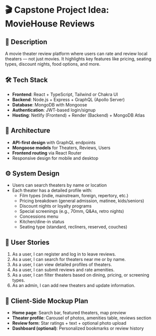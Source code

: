 # 🎬 Capstone Project Idea: MovieHouse Reviews

## 📝 Description
A movie theater review platform where users can rate and review local theaters — not just movies. It highlights key features like pricing, seating types, discount nights, food options, and more.

## 🛠 Tech Stack
- **Frontend**: React + TypeScript, Tailwind or Chakra UI
- **Backend**: Node.js + Express + GraphQL (Apollo Server)
- **Database**: MongoDB with Mongoose
- **Authentication**: JWT-based login/signup
- **Hosting**: Netlify (Frontend) + Render (Backend) + MongoDB Atlas

## 🧱 Architecture
- **API-first design** with GraphQL endpoints
- **Mongoose models** for Theaters, Reviews, Users
- **Frontend routing** via React Router
- Responsive design for mobile and desktop

## ⚙️ System Design
- Users can search theaters by name or location
- Each theater has a detailed profile with:
  - Film types (indie, mainstream, foreign, repertory, etc.)
  - Pricing breakdown (general admission, matinee, kids/seniors)
  - Discount nights or loyalty programs
  - Special screenings (e.g., 70mm, Q&As, retro nights)
  - Concessions menu
  - Kitchen/dine-in status
  - Seating type (standard, recliners, reserved, couches)

## 👤 User Stories
1. As a user, I can register and log in to leave reviews.
2. As a user, I can search for theaters near me or by name.
3. As a user, I can view detailed profiles of theaters.
4. As a user, I can submit reviews and rate amenities.
5. As a user, I can filter theaters based on dining, pricing, or screening types.
6. As an admin, I can add new theaters and update information.

## 🎨 Client-Side Mockup Plan
- **Home page**: Search bar, featured theaters, map preview
- **Theater profile**: Carousel of photos, amenities table, reviews section
- **Review form**: Star ratings + text + optional photo upload
- **Dashboard (optional)**: Personalized bookmarks or review history

